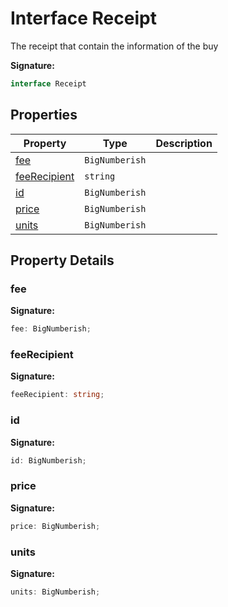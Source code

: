 
# Interface Receipt

The receipt that contain the information of the buy

<b>Signature:</b>

```typescript
interface Receipt 
```

## Properties

|  Property | Type | Description |
|  --- | --- | --- |
|  [fee](./receipt.md#fee-property) | `BigNumberish` |  |
|  [feeRecipient](./receipt.md#feeRecipient-property) | `string` |  |
|  [id](./receipt.md#id-property) | `BigNumberish` |  |
|  [price](./receipt.md#price-property) | `BigNumberish` |  |
|  [units](./receipt.md#units-property) | `BigNumberish` |  |

## Property Details

<a id="fee-property"></a>

### fee

<b>Signature:</b>

```typescript
fee: BigNumberish;
```

<a id="feeRecipient-property"></a>

### feeRecipient

<b>Signature:</b>

```typescript
feeRecipient: string;
```

<a id="id-property"></a>

### id

<b>Signature:</b>

```typescript
id: BigNumberish;
```

<a id="price-property"></a>

### price

<b>Signature:</b>

```typescript
price: BigNumberish;
```

<a id="units-property"></a>

### units

<b>Signature:</b>

```typescript
units: BigNumberish;
```
